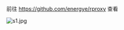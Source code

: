 前往 https://github.com/energye/rproxy 查看  

![s1.jpg](https://github.com/ying32/rproxy/raw/master/imgs/client_gui.jpg)  
